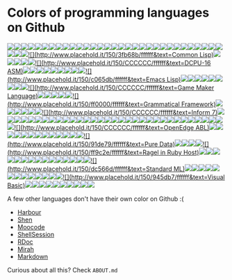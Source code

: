 # Colors of programming languages on Github 

[![](http://www.placehold.it/150/CCCCCC/ffffff&text=ABAP)](https://github.com/trending?l=abap)[![](http://www.placehold.it/150/e3491a/ffffff&text=ActionScript)](https://github.com/trending?l=as3)[![](http://www.placehold.it/150/02f88c/ffffff&text=Ada)](https://github.com/trending?l=ada)[![](http://www.placehold.it/150/467C91/ffffff&text=Agda)](https://github.com/trending?l=agda)[![](http://www.placehold.it/150/cc5c24/ffffff&text=Alloy)](https://github.com/trending?l=alloy)[![](http://www.placehold.it/150/9DC3FF/ffffff&text=ANTLR)](https://github.com/trending?l=antlr)[![](http://www.placehold.it/150/CCCCCC/ffffff&text=Apex)](https://github.com/trending?l=apex)[![](http://www.placehold.it/150/CCCCCC/ffffff&text=AppleScript)](https://github.com/trending?l=applescript)[![](http://www.placehold.it/150/ca2afe/ffffff&text=Arc)](https://github.com/trending?l=arc)[![](http://www.placehold.it/150/bd79d1/ffffff&text=Arduino)](https://github.com/trending?l=arduino)[![](http://www.placehold.it/150/6a40fd/ffffff&text=ASP)](https://github.com/trending?l=aspx-vb)[![](http://www.placehold.it/150/1957b0/ffffff&text=AspectJ)](https://github.com/trending?l=aspectj)[![](http://www.placehold.it/150/a67219/ffffff&text=Assembly)](https://github.com/trending?l=nasm)[![](http://www.placehold.it/150/1ac620/ffffff&text=ATS)](https://github.com/trending?l=ats)[![](http://www.placehold.it/150/CCCCCC/ffffff&text=Augeas)](https://github.com/trending?l=augeas)[![](http://www.placehold.it/150/6594b9/ffffff&text=AutoHotkey)](https://github.com/trending?l=autohotkey)[![](http://www.placehold.it/150/36699B/ffffff&text=AutoIt)](https://github.com/trending?l=autoit)[![](http://www.placehold.it/150/CCCCCC/ffffff&text=Awk)](https://github.com/trending?l=awk)[![](http://www.placehold.it/150/CCCCCC/ffffff&text=BlitzBasic)](https://github.com/trending?l=blitzbasic)[![](http://www.placehold.it/150/CCCCCC/ffffff&text=Bluespec)](https://github.com/trending?l=bluespec)[![](http://www.placehold.it/150/d4bec1/ffffff&text=Boo)](https://github.com/trending?l=boo)[![](http://www.placehold.it/150/CCCCCC/ffffff&text=Brightscript)](https://github.com/trending?l=brightscript)[![](http://www.placehold.it/150/CCCCCC/ffffff&text=Bro)](https://github.com/trending?l=bro)[![](http://www.placehold.it/150/555/ffffff&text=C)](https://github.com/trending?l=c)[![](http://www.placehold.it/150/5a25a2/ffffff&text=C#)](https://github.com/trending?l=csharp)[![](http://www.placehold.it/150/f34b7d/ffffff&text=C++)](https://github.com/trending?l=cpp)[![](http://www.placehold.it/150/CCCCCC/ffffff&text=Ceylon)](https://github.com/trending?l=ceylon)[![](http://www.placehold.it/150/aaaaff/ffffff&text=Cirru)](https://github.com/trending?l=cirru)[![](http://www.placehold.it/150/3a81ad/ffffff&text=Clean)](https://github.com/trending?l=clean)[![](http://www.placehold.it/150/CCCCCC/ffffff&text=CLIPS)](https://github.com/trending?l=clips)[![](http://www.placehold.it/150/db5855/ffffff&text=Clojure)](https://github.com/trending?l=clojure)[![](http://www.placehold.it/150/CCCCCC/ffffff&text=COBOL)](https://github.com/trending?l=cobol)[![](http://www.placehold.it/150/244776/ffffff&text=CoffeeScript)](https://github.com/trending?l=coffeescript)[![](http://www.placehold.it/150/ed2cd6/ffffff&text=ColdFusion)](https://github.com/trending?l=cfm)[![](http://www.placehold.it/150/3fb68b/ffffff&text=Common Lisp)](https://github.com/trending?l=common-lisp)[![](http://www.placehold.it/150/CCCCCC/ffffff&text=Coq)](https://github.com/trending?l=coq)[![](http://www.placehold.it/150/CCCCCC/ffffff&text=Crystal)](https://github.com/trending?l=crystal)[![](http://www.placehold.it/150/563d7c/ffffff&text=CSS)](https://github.com/trending?l=css)[![](http://www.placehold.it/150/fcd46d/ffffff&text=D)](https://github.com/trending?l=d)[![](http://www.placehold.it/150/98BAD6/ffffff&text=Dart)](https://github.com/trending?l=dart)[![](http://www.placehold.it/150/CCCCCC/ffffff&text=DCPU-16 ASM)](https://github.com/trending?l=dcpu-16-asm)[![](http://www.placehold.it/150/075ff1/ffffff&text=DM)](https://github.com/trending?l=dm)[![](http://www.placehold.it/150/cca760/ffffff&text=Dogescript)](https://github.com/trending?l=dogescript)[![](http://www.placehold.it/150/CCCCCC/ffffff&text=DOT)](https://github.com/trending?l=dot)[![](http://www.placehold.it/150/3ebc27/ffffff&text=Dylan)](https://github.com/trending?l=dylan)[![](http://www.placehold.it/150/ccce35/ffffff&text=E)](https://github.com/trending?l=e)[![](http://www.placehold.it/150/CCCCCC/ffffff&text=eC)](https://github.com/trending?l=ec)[![](http://www.placehold.it/150/946d57/ffffff&text=Eiffel)](https://github.com/trending?l=eiffel)[![](http://www.placehold.it/150/6e4a7e/ffffff&text=Elixir)](https://github.com/trending?l=elixir)[![](http://www.placehold.it/150/CCCCCC/ffffff&text=Elm)](https://github.com/trending?l=elm)[![](http://www.placehold.it/150/c065db/ffffff&text=Emacs Lisp)](https://github.com/trending?l=emacs-lisp)[![](http://www.placehold.it/150/0faf8d/ffffff&text=Erlang)](https://github.com/trending?l=erlang)[![](http://www.placehold.it/150/b845fc/ffffff&text=F#)](https://github.com/trending?l=fsharp)[![](http://www.placehold.it/150/636746/ffffff&text=Factor)](https://github.com/trending?l=factor)[![](http://www.placehold.it/150/7b9db4/ffffff&text=Fancy)](https://github.com/trending?l=fancy)[![](http://www.placehold.it/150/dbded5/ffffff&text=Fantom)](https://github.com/trending?l=fantom)[![](http://www.placehold.it/150/33CCFF/ffffff&text=FLUX)](https://github.com/trending?l=flux)[![](http://www.placehold.it/150/341708/ffffff&text=Forth)](https://github.com/trending?l=forth)[![](http://www.placehold.it/150/4d41b1/ffffff&text=FORTRAN)](https://github.com/trending?l=fortran)[![](http://www.placehold.it/150/00cafe/ffffff&text=Frege)](https://github.com/trending?l=frege)[![](http://www.placehold.it/150/CCCCCC/ffffff&text=Game Maker Language)](https://github.com/trending?l=game-maker-language)[![](http://www.placehold.it/150/CCCCCC/ffffff&text=GAP)](https://github.com/trending?l=gap)[![](http://www.placehold.it/150/e4cc98/ffffff&text=Glyph)](https://github.com/trending?l=glyph)[![](http://www.placehold.it/150/f0a9f0/ffffff&text=Gnuplot)](https://github.com/trending?l=gnuplot)[![](http://www.placehold.it/150/375eab/ffffff&text=Go)](https://github.com/trending?l=go)[![](http://www.placehold.it/150/82937f/ffffff&text=Gosu)](https://github.com/trending?l=gosu)[![](http://www.placehold.it/150/ff0000/ffffff&text=Grammatical Framework)](https://github.com/trending?l=grammatical-framework)[![](http://www.placehold.it/150/e69f56/ffffff&text=Groovy)](https://github.com/trending?l=groovy)[![](http://www.placehold.it/150/29b544/ffffff&text=Haskell)](https://github.com/trending?l=haskell)[![](http://www.placehold.it/150/346d51/ffffff&text=Haxe)](https://github.com/trending?l=haxe)[![](http://www.placehold.it/150/7891b1/ffffff&text=Hy)](https://github.com/trending?l=hy)[![](http://www.placehold.it/150/e3592c/ffffff&text=IDL)](https://github.com/trending?l=idl)[![](http://www.placehold.it/150/CCCCCC/ffffff&text=Idris)](https://github.com/trending?l=idris)[![](http://www.placehold.it/150/CCCCCC/ffffff&text=Inform 7)](https://github.com/trending?l=inform-7)[![](http://www.placehold.it/150/a9188d/ffffff&text=Io)](https://github.com/trending?l=io)[![](http://www.placehold.it/150/078193/ffffff&text=Ioke)](https://github.com/trending?l=ioke)[![](http://www.placehold.it/150/CCCCCC/ffffff&text=J)](https://github.com/trending?l=j)[![](http://www.placehold.it/150/b07219/ffffff&text=Java)](https://github.com/trending?l=java)[![](http://www.placehold.it/150/f7df1e/ffffff&text=JavaScript)](https://github.com/trending?l=javascript)[![](http://www.placehold.it/150/CCCCCC/ffffff&text=JSONiq)](https://github.com/trending?l=jsoniq)[![](http://www.placehold.it/150/a270ba/ffffff&text=Julia)](https://github.com/trending?l=julia)[![](http://www.placehold.it/150/CCCCCC/ffffff&text=Kotlin)](https://github.com/trending?l=kotlin)[![](http://www.placehold.it/150/f5c800/ffffff&text=KRL)](https://github.com/trending?l=krl)[![](http://www.placehold.it/150/2584c3/ffffff&text=Lasso)](https://github.com/trending?l=lasso)[![](http://www.placehold.it/150/499886/ffffff&text=LiveScript)](https://github.com/trending?l=livescript)[![](http://www.placehold.it/150/CCCCCC/ffffff&text=Logos)](https://github.com/trending?l=logos)[![](http://www.placehold.it/150/CCCCCC/ffffff&text=Logtalk)](https://github.com/trending?l=logtalk)[![](http://www.placehold.it/150/fa1fa1/ffffff&text=Lua)](https://github.com/trending?l=lua)[![](http://www.placehold.it/150/CCCCCC/ffffff&text=M)](https://github.com/trending?l=m)[![](http://www.placehold.it/150/CCCCCC/ffffff&text=Mathematica)](https://github.com/trending?l=mathematica)[![](http://www.placehold.it/150/bb92ac/ffffff&text=Matlab)](https://github.com/trending?l=matlab)[![](http://www.placehold.it/150/ce279c/ffffff&text=Max)](https://github.com/trending?l=max%2Fmsp)[![](http://www.placehold.it/150/abcdef/ffffff&text=Mercury)](https://github.com/trending?l=mercury)[![](http://www.placehold.it/150/CCCCCC/ffffff&text=Monkey)](https://github.com/trending?l=monkey)[![](http://www.placehold.it/150/CCCCCC/ffffff&text=MoonScript)](https://github.com/trending?l=moonscript)[![](http://www.placehold.it/150/0d3c6e/ffffff&text=Nemerle)](https://github.com/trending?l=nemerle)[![](http://www.placehold.it/150/ffce3b/ffffff&text=nesC)](https://github.com/trending?l=nesc)[![](http://www.placehold.it/150/ff2b2b/ffffff&text=NetLogo)](https://github.com/trending?l=netlogo)[![](http://www.placehold.it/150/37775b/ffffff&text=Nimrod)](https://github.com/trending?l=nimrod)[![](http://www.placehold.it/150/c9df40/ffffff&text=Nu)](https://github.com/trending?l=nu)[![](http://www.placehold.it/150/438eff/ffffff&text=Objective-C)](https://github.com/trending?l=objective-c)[![](http://www.placehold.it/150/4886FC/ffffff&text=Objective-C++)](https://github.com/trending?l=objective-c%2B%2B)[![](http://www.placehold.it/150/ff0c5a/ffffff&text=Objective-J)](https://github.com/trending?l=objective-j)[![](http://www.placehold.it/150/3be133/ffffff&text=OCaml)](https://github.com/trending?l=ocaml)[![](http://www.placehold.it/150/cabbff/ffffff&text=Omgrofl)](https://github.com/trending?l=omgrofl)[![](http://www.placehold.it/150/b0b77e/ffffff&text=ooc)](https://github.com/trending?l=ooc)[![](http://www.placehold.it/150/CCCCCC/ffffff&text=Opa)](https://github.com/trending?l=opa)[![](http://www.placehold.it/150/CCCCCC/ffffff&text=OpenEdge ABL)](https://github.com/trending?l=openedge-abl)[![](http://www.placehold.it/150/5a63a3/ffffff&text=Oxygene)](https://github.com/trending?l=oxygene)[![](http://www.placehold.it/150/f3ca0a/ffffff&text=Parrot)](https://github.com/trending?l=parrot)[![](http://www.placehold.it/150/b0ce4e/ffffff&text=Pascal)](https://github.com/trending?l=pascal)[![](http://www.placehold.it/150/dbb284/ffffff&text=PAWN)](https://github.com/trending?l=pawn)[![](http://www.placehold.it/150/0298c3/ffffff&text=Perl)](https://github.com/trending?l=perl)[![](http://www.placehold.it/150/0298c3/ffffff&text=Perl6)](https://github.com/trending?l=perl6)[![](http://www.placehold.it/150/6e03c1/ffffff&text=PHP)](https://github.com/trending?l=php)[![](http://www.placehold.it/150/066ab2/ffffff&text=Pike)](https://github.com/trending?l=pike)[![](http://www.placehold.it/150/d80074/ffffff&text=PogoScript)](https://github.com/trending?l=pogoscript)[![](http://www.placehold.it/150/CCCCCC/ffffff&text=PowerShell)](https://github.com/trending?l=powershell)[![](http://www.placehold.it/150/2779ab/ffffff&text=Processing)](https://github.com/trending?l=processing)[![](http://www.placehold.it/150/74283c/ffffff&text=Prolog)](https://github.com/trending?l=prolog)[![](http://www.placehold.it/150/cc5555/ffffff&text=Puppet)](https://github.com/trending?l=puppet)[![](http://www.placehold.it/150/91de79/ffffff&text=Pure Data)](https://github.com/trending?l=pure-data)[![](http://www.placehold.it/150/bcdc53/ffffff&text=PureScript)](https://github.com/trending?l=purescript)[![](http://www.placehold.it/150/3581ba/ffffff&text=Python)](https://github.com/trending?l=python)[![](http://www.placehold.it/150/198ce7/ffffff&text=R)](https://github.com/trending?l=r)[![](http://www.placehold.it/150/ae17ff/ffffff&text=Racket)](https://github.com/trending?l=racket)[![](http://www.placehold.it/150/ff9c2e/ffffff&text=Ragel in Ruby Host)](https://github.com/trending?l=ragel-in-ruby-host)[![](http://www.placehold.it/150/CCCCCC/ffffff&text=REALbasic)](https://github.com/trending?l=realbasic)[![](http://www.placehold.it/150/358a5b/ffffff&text=Rebol)](https://github.com/trending?l=rebol)[![](http://www.placehold.it/150/CCCCCC/ffffff&text=RobotFramework)](https://github.com/trending?l=robotframework)[![](http://www.placehold.it/150/cc0088/ffffff&text=Rouge)](https://github.com/trending?l=rouge)[![](http://www.placehold.it/150/701516/ffffff&text=Ruby)](https://github.com/trending?l=ruby)[![](http://www.placehold.it/150/dea584/ffffff&text=Rust)](https://github.com/trending?l=rust)[![](http://www.placehold.it/150/7dd3b0/ffffff&text=Scala)](https://github.com/trending?l=scala)[![](http://www.placehold.it/150/1e4aec/ffffff&text=Scheme)](https://github.com/trending?l=scheme)[![](http://www.placehold.it/150/CCCCCC/ffffff&text=Scilab)](https://github.com/trending?l=scilab)[![](http://www.placehold.it/150/0579aa/ffffff&text=Self)](https://github.com/trending?l=self)[![](http://www.placehold.it/150/5861ce/ffffff&text=Shell)](https://github.com/trending?l=bash)[![](http://www.placehold.it/150/007eff/ffffff&text=Slash)](https://github.com/trending?l=slash)[![](http://www.placehold.it/150/596706/ffffff&text=Smalltalk)](https://github.com/trending?l=smalltalk)[![](http://www.placehold.it/150/f69e1d/ffffff&text=SourcePawn)](https://github.com/trending?l=sourcepawn)[![](http://www.placehold.it/150/CCCCCC/ffffff&text=Squirrel)](https://github.com/trending?l=squirrel)[![](http://www.placehold.it/150/dc566d/ffffff&text=Standard ML)](https://github.com/trending?l=standard-ml)[![](http://www.placehold.it/150/CCCCCC/ffffff&text=Stata)](https://github.com/trending?l=stata)[![](http://www.placehold.it/150/46390b/ffffff&text=SuperCollider)](https://github.com/trending?l=supercollider)[![](http://www.placehold.it/150/343761/ffffff&text=SystemVerilog)](https://github.com/trending?l=systemverilog)[![](http://www.placehold.it/150/e4cc98/ffffff&text=Tcl)](https://github.com/trending?l=tcl)[![](http://www.placehold.it/150/3D6117/ffffff&text=TeX)](https://github.com/trending?l=tex)[![](http://www.placehold.it/150/45f715/ffffff&text=Turing)](https://github.com/trending?l=turing)[![](http://www.placehold.it/150/CCCCCC/ffffff&text=TXL)](https://github.com/trending?l=txl)[![](http://www.placehold.it/150/31859c/ffffff&text=TypeScript)](https://github.com/trending?l=typescript)[![](http://www.placehold.it/150/a54c4d/ffffff&text=UnrealScript)](https://github.com/trending?l=unrealscript)[![](http://www.placehold.it/150/ee7d06/ffffff&text=Vala)](https://github.com/trending?l=vala)[![](http://www.placehold.it/150/848bf3/ffffff&text=Verilog)](https://github.com/trending?l=verilog)[![](http://www.placehold.it/150/543978/ffffff&text=VHDL)](https://github.com/trending?l=vhdl)[![](http://www.placehold.it/150/199c4b/ffffff&text=VimL)](https://github.com/trending?l=vim)[![](http://www.placehold.it/150/945db7/ffffff&text=Visual Basic)](https://github.com/trending?l=visual-basic)[![](http://www.placehold.it/150/0098db/ffffff&text=Volt)](https://github.com/trending?l=volt)[![](http://www.placehold.it/150/7582D1/ffffff&text=wisp)](https://github.com/trending?l=wisp)[![](http://www.placehold.it/150/3a4040/ffffff&text=xBase)](https://github.com/trending?l=xbase)[![](http://www.placehold.it/150/CCCCCC/ffffff&text=XC)](https://github.com/trending?l=xc)[![](http://www.placehold.it/150/CCCCCC/ffffff&text=XML)](https://github.com/trending?l=xml)[![](http://www.placehold.it/150/CCCCCC/ffffff&text=XProc)](https://github.com/trending?l=xproc)[![](http://www.placehold.it/150/2700e2/ffffff&text=XQuery)](https://github.com/trending?l=xquery)[![](http://www.placehold.it/150/CCCCCC/ffffff&text=XSLT)](https://github.com/trending?l=xslt)[![](http://www.placehold.it/150/CCCCCC/ffffff&text=Xtend)](https://github.com/trending?l=xtend)[![](http://www.placehold.it/150/118f9e/ffffff&text=Zephir)](https://github.com/trending?l=zephir)

A few other languages don't have their own color on Github :( 
* [Harbour](https://github.com/trending?l=harbour)
* [Shen](https://github.com/trending?l=shen)
* [Moocode](https://github.com/trending?l=moocode)
* [ShellSession](https://github.com/trending?l=shellsession)
* [RDoc](https://github.com/trending?l=rdoc)
* [Mirah](https://github.com/trending?l=ruby)
* [Markdown](https://github.com/trending?l=markdown)


Curious about all this? Check `ABOUT.md`
